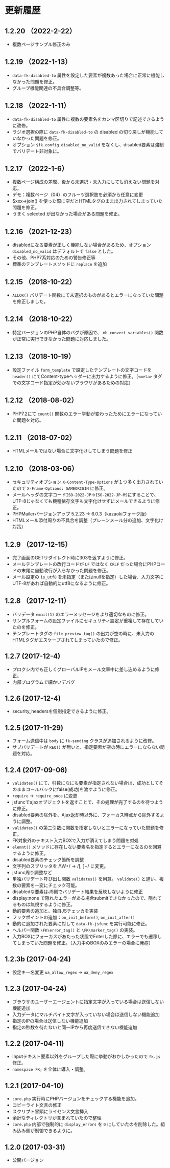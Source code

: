# 更新履歴

## 1.2.20 （2022-2-22）

- 複数ページサンプル修正のみ

## 1.2.19 （2022-1-13）

- `data-fk-disabled-to` 属性を設定した要素が複数あった場合に正常に機能しなかった問題を修正。
- グループ機能関連の不具合調整等。

## 1.2.18 （2022-1-11）

- `data-fk-disabled-to` 属性に複数の要素名をカンマ区切りで記述できるように改修。
- ラジオ選択の際に `data-fk-disabled-to` の disabled の切り戻しが機能していなかった問題を修正。
- オプション `$fk.config.disabled_no_valid` をなくし、disabled要素は強制でバリデート非対象に。

## 1.2.17 （2022-1-6）

- 複数ページ構成の差際、後から未選択・未入力にしても消えない問題を対応。
- デモ：複数ページ（04）のフルーツ選択肢を必須から任意に変更
- $xxx->join() を使った際に空だとHTMLタグのまま出力されてしまっていた問題を修正。
- うまく selected が出なかった場合がある問題を修正。

## 1.2.16 （2021-12-23）

- disabledになる要素が正しく機能しない場合があるため、オプション `disabled_no_valid` はデフォルトで `false` とした。
- その他、PHP7系対応のための警告修正等
- 標準のテンプレートメソッドに `replace` を追加

## 1.2.15 （2018-10-22）

- `ALLOK()` バリデート関数にて未選択のものがあるとエラーになっていた問題を修正しました。

## 1.2.14 （2018-10-22）

- 特定バージョンのPHP自体のバグが原因で、 `mb_convert_variables()` 関数が正常に実行できなかった問題に対応しました。

## 1.2.13 （2018-10-19）

- 設定ファイル `form_template` で設定したテンプレートの文字コードを `header()` にてContent-typeヘッダーに出力するように修正。（`<meta>` タグでの文字コード指定が効かないブラウザがあるための対応）

## 1.2.12 （2018-08-02）

- PHP7.2にて `count()` 関数のエラー挙動が変わったためにエラーになっていた問題を対応。

## 1.2.11 （2018-07-02）

- HTMLメールではない場合に文字化けしてしまう問題を修正

## 1.2.10 （2018-03-06）

- セキュリティオプション `X-Content-Type-Options` が１つ多く出力されていたので `X-Frame-Options: SAMEORIGIN` に修正。
- メールヘッダの文字コード`ISO-2022-JP`→`ISO-2022-JP-MS`にすることで、UTF-8じゃなくても機種依存文字も文字化けせずにメールできるように修正。
- PHPMailerバージョンアップ 5.2.23 → 6.0.3（kazaokiフォーク版）
- HTMLメール添付周りの不具合を調整（プレーンメール分の追加、文字化け対策）

## 1.2.9 （2017-12-15）

- 完了画面のGETリダイレクト時に303を返すように修正。
- メールテンプレートの改行コードが `LF` ではなく `CRLF` だった場合にPHPコードの末尾に自動改行が入らなかった問題を修正。
- メール設定の `is_utf8` を未指定（またはnullを指定）した場合、入力文字にUTF-8があれば自動的にutf8になるように修正。

## 1.2.8 （2017-12-11）

- バリデータ `email(1)` のエラーメッセージをより適切なものに修正。
- サンプルフォームの設定ファイルにセキュリティ設定が重複して存在していたのを修正。
- テンプレートタグの `file_preview_tag()` の出力が空の時に、未入力のHTMLタグがエスケープされてしまっていたので修正。

## 1.2.7 (2017-12-4)

- プロクシ内でも正しくグローバルIPをメール文章中に差し込めるように修正。
- 内部プログラムで細かいデバグ

## 1.2.6 (2017-12-4)

- security_headersを個別指定できるように修正。

## 1.2.5 (2017-11-29)

- フォーム送信中は `body` に `fk-sending` クラスが追加されるように改修。
- サブバリデートが `REQ()` が無いと、指定要素が空の時にエラーにならない問題を対応。

## 1.2.4 (2017-09-06)

- `validates()` にて、引数になにも要素が指定されない場合は、成功としてそのままコールバックにfalse(成功)を渡すように修正。
- `require` → `require_once` に変更
- jsfuncでajaxオブジェクトを返すことで、その処理が完了するのを待つように修正。
- disabled要素の除外を、Ajax返却時以外に、フォーカス時点から除外するように調整。
- `validates()` の第二引数に関数を指定しないとエラーになっていた問題を修正。
- FK対象外のテキスト入力BOXで入力が消えてしまう問題を対処
- `elemnt()` メソッドに存在しない要素名を指定するとエラーになるのを回避するように修正。
- disabled要素のチェック箇所を調整
- 文字列のスプリッタを /\W+/ → /[\, ]+/ に変更。
- jsfunc周り調整など
- 単独バリデート呼び出し関数 `validates()` を用意。 `validate()` と違い、複数の要素を一変にチェック可能。
- disabledな要素はJS側でバリデート結果を反映しないように修正
- display:none で隠れたエラーがある場合submitできなかったので、隠れてるものは無視するように修正。
- 動的要素の追加と、独自JSチェッカを実装
- フックポイントの追加：`on_init_before()`, `on_init_after()`
- 動的に追加された要素に対して `data-fk-jsfunc` を実行可能に修正。
- ヘルパー関数 `\FK\error_tag()` と `\FK\marker_tag()` の実装。
- 入力BOXにフォーカスがあたった状態でEnterした際に、エラーでも遷移してしまっていた問題を修正。（入力中のBOXのみエラーの場合に発症）

## 1.2.3b (2017-04-24)

- 設定キー名変更 `ua_allow_regex` → `ua_deny_regex`

## 1.2.3 (2017-04-24)

- ブラウザのユーザーエージェントに指定文字が入っている場合は送信しない機能追加
- 入力データにマルチバイト文字が入っていない場合は送信しない機能追加
- 指定のIPの場合は送信しない機能追加
- 指定の秒数を待たないと同一IPから再度送信できない機能追加

## 1.2.2 (2017-04-11)

- inputテキスト要素以外をグループした際に挙動がおかしかったので `fk.js` 修正。
- `namespace FK;` を全体に導入・調整。

## 1.2.1 (2017-04-10)

- `core.php` 実行時にPHPバージョンをチェックする機能を追加。
- コピーライト文言の修正
- スクリプト冒頭にライセンス文言挿入
- 余計なディレクトリが含まれていたので整理
- `core.php` 内部で強制的に `display_errors` を `0` にしていたのを削除した。組み込み側が制御できるように。

## 1.2.0 (2017-03-31)

- 公開バージョン
